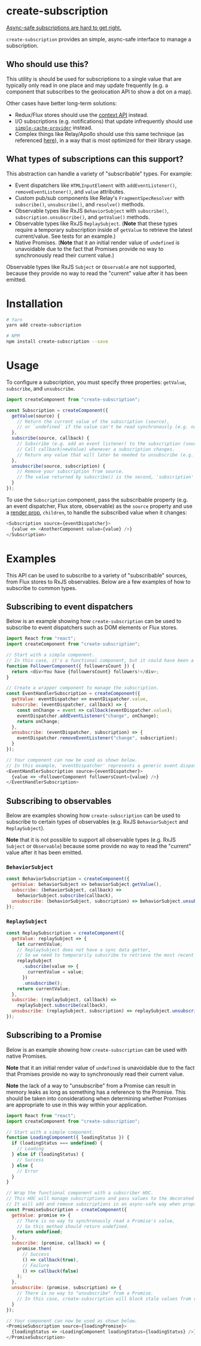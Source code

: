 # create-subscription

[Async-safe subscriptions are hard to get right.](https://gist.github.com/bvaughn/d569177d70b50b58bff69c3c4a5353f3)

`create-subscription` provides an simple, async-safe interface to manage a subscription.

## Who should use this?

This utility is should be used for subscriptions to a single value that are typically only read in one place and may update frequently (e.g. a component that subscribes to the geolocation API to show a dot on a map).

Other cases have better long-term solutions:
* Redux/Flux stores should use the [context API](https://reactjs.org/docs/context.html) instead.
* I/O subscriptions (e.g. notifications) that update infrequently should use [`simple-cache-provider`](https://github.com/facebook/react/blob/master/packages/simple-cache-provider/README.md) instead.
* Complex things like Relay/Apollo should use this same technique (as referenced [here](https://gist.github.com/bvaughn/d569177d70b50b58bff69c3c4a5353f3)), in a way that is most optimized for their library usage.

## What types of subscriptions can this support?

This abstraction can handle a variety of "subscribable" types. For example:
 * Event dispatchers like `HTMLInputElement` with `addEventListener()`, `removeEventListener()`, and `value` attributes.
 * Custom pub/sub components like Relay's `FragmentSpecResolver` with `subscribe()`, `unsubscribe()`, and `resolve()` methods.
 * Observable types like RxJS `BehaviorSubject` with `subscribe()`, `subscription.unsubscribe()`, and `getValue()` methods.
 * Observable types like RxJS `ReplaySubject`. (**Note** that these types require a temporary subscription inside of `getValue` to retrieve the latest current/value. See tests for an example.)
* Native Promises. (**Note** that it an initial render value of `undefined` is unavoidable due to the fact that Promises provide no way to synchronously read their current value.)

Observable types like RxJS `Subject` or `Observable` are not supported, because they provide no way to read the "current" value after it has been emitted.

# Installation

```sh
# Yarn
yarn add create-subscription

# NPM
npm install create-subscription --save
```

# Usage

To configure a subscription, you must specify three properties: `getValue`, `subscribe`, and `unsubscribe`.

```js
import createComponent from "create-subscription";

const Subscription = createComponent({
  getValue(source) {
    // Return the current value of the subscription (source),
    // or `undefined` if the value can't be read synchronously (e.g. native Promises).
  },
  subscribe(source, callback) {
    // Subscribe (e.g. add an event listener) to the subscription (source).
    // Call callback(newValue) whenever a subscription changes.
    // Return any value that will later be needed to unsubscribe (e.g. an event handler).
  },
  unsubscribe(source, subscription) {
    // Remove your subscription from source.
    // The value returned by subscribe() is the second, 'subscription' parameter.
  }
});
```

To use the `Subscription` component, pass the subscribable property (e.g. an event dispatcher, Flux store, observable) as the `source` property and use a [render prop](https://reactjs.org/docs/render-props.html), `children`, to handle the subscribed value when it changes:

```js
<Subscription source={eventDispatcher}>
  {value => <AnotherComponent value={value} />}
</Subscription>
```

# Examples

This API can be used to subscribe to a variety of "subscribable" sources, from Flux stores to RxJS observables. Below are a few examples of how to subscribe to common types.

## Subscribing to event dispatchers

Below is an example showing how `create-subscription` can be used to subscribe to event dispatchers such as DOM elements or Flux stores.

```js
import React from "react";
import createComponent from "create-subscription";

// Start with a simple component.
// In this case, it's a functional component, but it could have been a class.
function FollowerComponent({ followersCount }) {
  return <div>You have {followersCount} followers!</div>;
}

// Create a wrapper component to manage the subscription.
const EventHandlerSubscription = createComponent({
  getValue: eventDispatcher => eventDispatcher.value,
  subscribe: (eventDispatcher, callback) => {
    const onChange = event => callback(eventDispatcher.value);
    eventDispatcher.addEventListener("change", onChange);
    return onChange;
  },
  unsubscribe: (eventDispatcher, subscription) => {
    eventDispatcher.removeEventListener("change", subscription);
  }
});

// Your component can now be used as shown below.
// In this example, 'eventDispatcher' represents a generic event dispatcher.
<EventHandlerSubscription source={eventDispatcher}>
  {value => <FollowerComponent followersCount={value} />}
</EventHandlerSubscription>
```

## Subscribing to observables

Below are examples showing how `create-subscription` can be used to subscribe to certain types of observables (e.g. RxJS `BehaviorSubject` and `ReplaySubject`).

**Note** that it is not possible to support all observable types (e.g. RxJS `Subject` or `Observable`) because some provide no way to read the "current" value after it has been emitted.

### `BehaviorSubject`
```js
const BehaviorSubscription = createComponent({
  getValue: behaviorSubject => behaviorSubject.getValue(),
  subscribe: (behaviorSubject, callback) =>
    behaviorSubject.subscribe(callback),
  unsubscribe: (behaviorSubject, subscription) => behaviorSubject.unsubscribe()
});
```

### `ReplaySubject`
```js
const ReplaySubscription = createComponent({
  getValue: replaySubject => {
    let currentValue;
    // ReplaySubject does not have a sync data getter,
    // So we need to temporarily subscribe to retrieve the most recent value.
    replaySubject
      .subscribe(value => {
        currentValue = value;
      })
      .unsubscribe();
    return currentValue;
  },
  subscribe: (replaySubject, callback) =>
    replaySubject.subscribe(callback),
  unsubscribe: (replaySubject, subscription) => replaySubject.unsubscribe()
});
```

## Subscribing to a Promise

Below is an example showing how `create-subscription` can be used with native Promises.

**Note** that it an initial render value of `undefined` is unavoidable due to the fact that Promises provide no way to synchronously read their current value.

**Note** the lack of a way to "unsubscribe" from a Promise can result in memory leaks as long as something has a reference to the Promise. This should be taken into considerationg when determining whether Promises are appropriate to use in this way within your application.

```js
import React from "react";
import createComponent from "create-subscription";

// Start with a simple component.
function LoadingComponent({ loadingStatus }) {
  if (loadingStatus === undefined) {
    // Loading
  } else if (loadingStatus) {
    // Success
  } else {
    // Error
  }
}

// Wrap the functional component with a subscriber HOC.
// This HOC will manage subscriptions and pass values to the decorated component.
// It will add and remove subscriptions in an async-safe way when props change.
const PromiseSubscription = createComponent({
  getValue: promise => {
    // There is no way to synchronously read a Promise's value,
    // So this method should return undefined.
    return undefined;
  },
  subscribe: (promise, callback) => {
    promise.then(
      // Success
      () => callback(true),
      // Failure
      () => callback(false)
    );
  },
  unsubscribe: (promise, subscription) => {
    // There is no way to "unsubscribe" from a Promise.
    // In this case, create-subscription will block stale values from rendering.
  }
});

// Your component can now be used as shown below.
<PromiseSubscription source={loadingPromise}>
  {loadingStatus => <LoadingComponent loadingStatus={loadingStatus} />}
</PromiseSubscription>
```